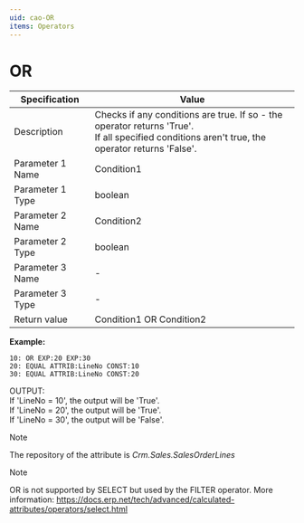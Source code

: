 ```yaml
---
uid: cao-OR
items: Operators
---
```


# OR 

| Specification         | Value                                                        |
| --------------------- | ------------------------------------------------------------ |
| Description           | Checks if any conditions are true. If so - the operator returns 'True'. <br> If all specified conditions aren't true, the operator returns 'False'.           |
| Parameter 1 Name      | Condition1                                                         |
| Parameter 1 Type      | boolean                                  |
| Parameter 2 Name      | Condition2                                                            |
| Parameter 2 Type      | boolean                                                            |
| Parameter 3 Name      | -                                                            |
| Parameter 3 Type      | -                                                            |
| Return value          | Condition1 OR Condition2                                                     |


**Example:**

```      
10: OR EXP:20 EXP:30
20: EQUAL ATTRIB:LineNo CONST:10
30: EQUAL ATTRIB:LineNo CONST:20
```
OUTPUT: 
<br/>If 'LineNo = 10', the output will be 'True'.
<br/>If 'LineNo = 20', the output will be 'True'.
<br/>If 'LineNo = 30', the output will be 'False'.

> [!NOTE]
> 
> The repository of the attribute is *Crm.Sales.SalesOrderLines*

> [!NOTE]
OR is not supported by SELECT but used by the FILTER operator.
More information: https://docs.erp.net/tech/advanced/calculated-attributes/operators/select.html 

